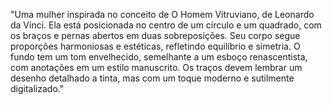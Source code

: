 "Uma mulher inspirada no conceito de O Homem Vitruviano, de Leonardo da Vinci. Ela está posicionada no centro de um círculo e um quadrado, com os braços e pernas abertos em duas sobreposições. Seu corpo segue proporções harmoniosas e estéticas, refletindo equilíbrio e simetria. O fundo tem um tom envelhecido, semelhante a um esboço renascentista, com anotações em um estilo manuscrito. Os traços devem lembrar um desenho detalhado a tinta, mas com um toque moderno e sutilmente digitalizado."
